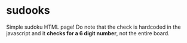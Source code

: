 # sudooks
Simple sudoku HTML page! Do note that the check is hardcoded in the javascript and it **checks for a 6 digit number**, not the entire board.
